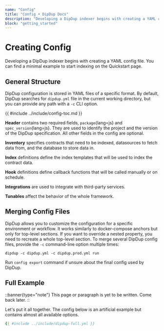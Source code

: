 ```yaml
---
name: "Config"
title: "Config • DipDup Docs"
description: "Developing a DipDup indexer begins with creating a YAML config file. You can find a minimal example to start indexing on the Quickstart page."
block: "getting_started"
---
```


# Creating Config

Developing a DipDup indexer begins with creating a YAML config file. You can find a minimal example to start indexing on the Quickstart page.

## General Structure

DipDup configuration is stored in YAML files of a specific format. By default, DipDup searches for `dipdup.yml` file in the current working directory, but you can provide any path with a `-c` CLI option.

{{ #include ../include/config-toc.md }}

**Header** contains two required fields, `package`{lang=js} and `spec_version`{lang=js}. They are used to identify the project and the version of the DipDup specification. All other fields in the config are optional.

**Inventory** specifies contracts that need to be indexed, datasources to fetch data from, and the database to store data in.

**Index** definitions define the index templates that will be used to index the contract data.

**Hook** definitions define callback functions that will be called manually or on schedule.

**Integrations** are used to integrate with third-party services.

**Tunables** affect the behavior of the whole framework.

## Merging Config Files

DipDup allows you to customize the configuration for a specific environment or workflow. It works similarly to docker-compose anchors but only for top-level sections. If you want to override a nested property, you need to recreate a whole top-level section. To merge several DipDup config files, provide the `-c` command-line option multiple times:

```shell [Terminal]
dipdup -c dipdup.yml -c dipdup.prod.yml run
```

Run `config export` command if unsure about the final config used by DipDup.

## Full Example

::banner{type="note"}
This page or paragraph is yet to be written. Come back later.
::

Let's put it all together. The config below is an artificial example but contains almost all available options.

```yaml [dipdup.yml]
{{ #include ../include/dipdup-full.yml }}
```